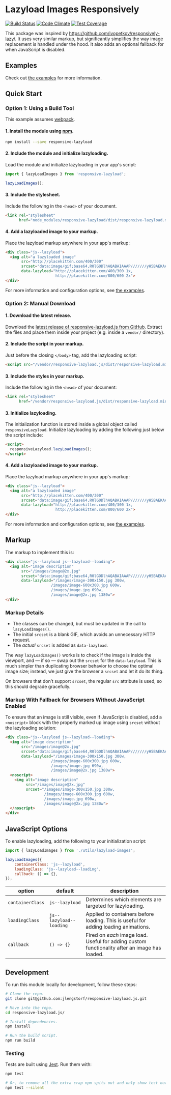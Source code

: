 # Lazyload Images Responsively

[![Build Status](https://travis-ci.org/jlengstorf/responsive-lazyload.js.svg?branch=master)](https://travis-ci.org/jlengstorf/responsive-lazyload.js) [![Code Climate](https://codeclimate.com/github/jlengstorf/responsive-lazyload.js/badges/gpa.svg)](https://codeclimate.com/github/jlengstorf/responsive-lazyload.js) [![Test Coverage](https://codeclimate.com/github/jlengstorf/responsive-lazyload.js/badges/coverage.svg)](https://codeclimate.com/github/jlengstorf/responsive-lazyload.js/coverage)

This package was inspired by <https://github.com/ivopetkov/responsively-lazy/>. It uses very similar markup, but significantly simplifies the way image replacement is handled under the hood. It also adds an optional fallback for when JavaScript is disabled.

## Examples

Check out [the examples](https://code.lengstorf.com/responsive-lazyload.js/) for more information.

## Quick Start

### Option 1: Using a Build Tool

This example assumes [webpack](https://webpack.github.io/).

#### 1. Install the module using [npm](https://www.npmjs.com/package/responsive-lazyload).

```sh
npm install --save responsive-lazyload
```

#### 2. Include the module and initialize lazyloading.

Load the module and initialize lazyloading in your app's script:

```js
import { lazyLoadImages } from 'responsive-lazyload';

lazyLoadImages();
```

#### 3. Include the stylesheet.

Include the following in the `<head>` of your document.

```html
<link rel="stylesheet" 
      href="node_modules/responsive-lazyload/dist/responsive-lazyload.min.css">
```

#### 4. Add a lazyloaded image to your markup.

Place the lazyload markup anywhere in your app's markup:

```html
<div class="js--lazyload">
  <img alt="a lazyloaded image"
       src="http://placekitten.com/400/300"
       srcset="data:image/gif;base64,R0lGODlhAQABAIAAAP///////yH5BAEKAAEALAAAAAABAAEAAAICTAEAOw=="
       data-lazyload="http://placekitten.com/400/300 1x,
                      http://placekitten.com/800/600 2x">
</div>
```

For more information and configuration options, see [the examples](https://jlengstorf.github.io/responsive-lazyload.js/example/).

### Option 2: Manual Download

#### 1. Download the latest release.

Download the [latest release of responsive-lazyload.js from GitHub](https://github.com/jlengstorf/responsive-lazyload.js/releases). Extract the files and place them inside your project (e.g. inside a `vendor/` directory).

#### 2. Include the script in your markup.

Just before the closing `</body>` tag, add the lazyloading script:

```html
<script src="/vendor/responsive-lazyload.js/dist/responsive-lazyload.min.js"></script>
```

#### 3. Include the styles in your markup.

Include the following in the `<head>` of your document:

```html
<link rel="stylesheet" 
      href="/vendor/responsive-lazyload.js/dist/responsive-lazyload.min.css">
```

#### 3. Initialize lazyloading.

The initialization function is stored inside a global object called `responsiveLazyload`. Initialize lazyloading by adding the following just below the script include:

```html
<script>
  responsiveLazyload.lazyLoadImages();
</script>
```

#### 4. Add a lazyloaded image to your markup.

Place the lazyload markup anywhere in your app's markup:

```html
<div class="js--lazyload">
  <img alt="a lazyloaded image"
       src="http://placekitten.com/400/300"
       srcset="data:image/gif;base64,R0lGODlhAQABAIAAAP///////yH5BAEKAAEALAAAAAABAAEAAAICTAEAOw=="
       data-lazyload="http://placekitten.com/400/300 1x,
                      http://placekitten.com/800/600 2x">
</div>
```

For more information and configuration options, see [the examples](https://jlengstorf.github.io/responsive-lazyload.js/example/).

## Markup

The markup to implement this is:

```html
<div class="js--lazyload js--lazyload--loading">
  <img alt="image description"
       src="/images/image@2x.jpg"
       srcset="data:image/gif;base64,R0lGODlhAQABAIAAAP///////yH5BAEKAAEALAAAAAABAAEAAAICTAEAOw=="
       data-lazyload="/images/image-300x150.jpg 300w,
                    /images/image-600x300.jpg 600w,
                    /images/image.jpg 690w,
                    /images/image@2x.jpg 1380w">
</div>
```

### Markup Details

- The classes can be changed, but must be updated in the call to `lazyLoadImages()`.
- The initial `srcset` is a blank GIF, which avoids an unnecessary HTTP request.
- The _actual_ `srcset` is added as `data-lazyload`.

The way `lazyLoadImages()` works is to check if the image is inside the viewport, and — if so — swap out the `srcset` for the `data-lazyload`. This is much simpler than duplicating browser behavior to choose the optimal image size; instead, we just give the browser a `srcset` and let it do its thing.

On browsers that don’t support `srcset`, the regular `src` attribute is used, so this should degrade gracefully.

### Markup With Fallback for Browsers Without JavaScript Enabled

To ensure that an image is still visible, even if JavaScript is disabled, add a `<noscript>` block with the properly marked up image using `srcset` without the lazyloading solution:

```html
<div class="js--lazyload js--lazyload--loading">
  <img alt="image description"
       src="/images/image@2x.jpg"
       srcset="data:image/gif;base64,R0lGODlhAQABAIAAAP///////yH5BAEKAAEALAAAAAABAAEAAAICTAEAOw=="
       data-lazyload="/images/image-300x150.jpg 300w,
                    /images/image-600x300.jpg 600w,
                    /images/image.jpg 690w,
                    /images/image@2x.jpg 1380w">
  <noscript>
    <img alt="image description"
         src="/images/image@2x.jpg"
         srcset="/images/image-300x150.jpg 300w,
                 /images/image-600x300.jpg 600w,
                 /images/image.jpg 690w,
                 /images/image@2x.jpg 1380w">
  </noscript>
</div>
```

## JavaScript Options

To enable lazyloading, add the following to your initialization script:

```js
import { lazyLoadImages } from './utils/lazyload-images';

lazyLoadImages({
    containerClass: 'js--lazyload',
    loadingClass: 'js--lazyload--loading',
    callback: () => {},
});
```

option           | default                 | description
---------------- | ----------------------- | -----------------------------------
`containerClass` | `js--lazyload`          | Determines which elements are targeted for lazyloading.
`loadingClass`   | `js--lazyload--loading` | Applied to containers before loading. This is useful for adding loading animations.
`callback`       | `() => {}`              | Fired on _each_ image load. Useful for adding custom functionality after an image has loaded.

## Development

To run this module locally for development, follow these steps:

```sh
# Clone the repo.
git clone git@github.com:jlengstorf/responsive-lazyload.js.git

# Move into the repo.
cd responsive-lazyload.js/

# Install dependencies.
npm install

# Run the build script.
npm run build
```

### Testing

Tests are built using [Jest](https://facebook.github.io/jest/). Run them with:

```sh
npm test

# Or, to remove all the extra crap npm spits out and only show test output:
npm test --silent
```
